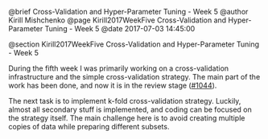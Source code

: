 @brief Cross-Validation and Hyper-Parameter Tuning - Week 5
@author Kirill Mishchenko
@page Kirill2017WeekFive Cross-Validation and Hyper-Parameter Tuning - Week 5
@date 2017-07-03 14:45:00

@section Kirill2017WeekFive Cross-Validation and Hyper-Parameter Tuning - Week 5

During the fifth week I was primarily working on a cross-validation
infrastructure and the simple cross-validation strategy. The main part of the
work has been done, and now it is in the review stage
([#1044](https://github.com/mlpack/mlpack/pull/1044)).

The next task is to implement k-fold cross-validation strategy. Luckily, almost
all secondary stuff is implemented, and coding can be focused on the strategy
itself. The main challenge here is to avoid creating multiple copies of data
while preparing different subsets.